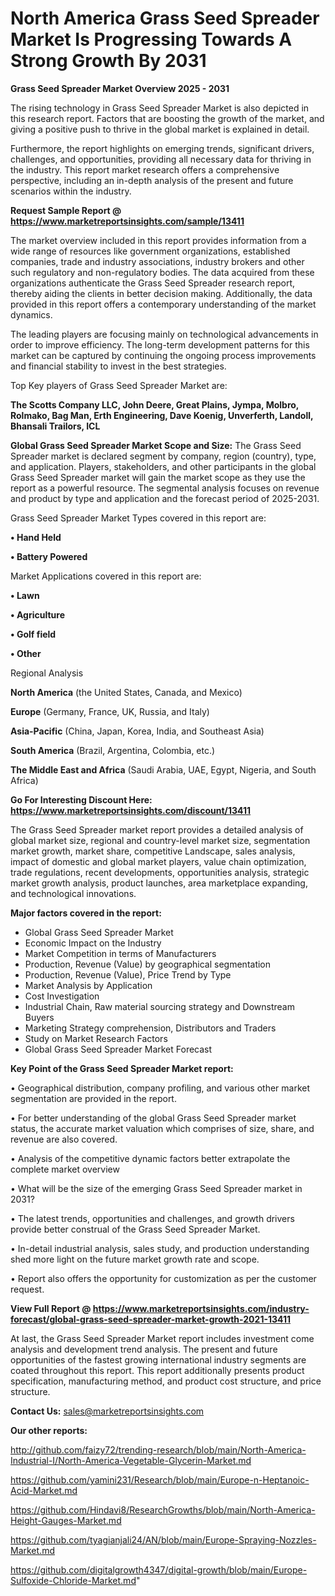 # North America Grass Seed Spreader Market Is Progressing Towards A Strong Growth By 2031

<Strong> Grass Seed Spreader Market Overview 2025 - 2031</strong>

The rising technology in Grass Seed Spreader Market is also depicted in this research report. Factors that are boosting the growth of the market, and giving a positive push to thrive in the global market is explained in detail.

Furthermore, the report highlights on emerging trends, significant drivers, challenges, and opportunities, providing all necessary data for thriving in the industry. This report market research offers a comprehensive perspective, including an in-depth analysis of the present and future scenarios within the industry.

<strong>Request Sample Report @ <a href=https://www.marketreportsinsights.com/sample/13411>https://www.marketreportsinsights.com/sample/13411</a></strong>

The market overview included in this report provides information from a wide range of resources like government organizations, established companies, trade and industry associations, industry brokers and other such regulatory and non-regulatory bodies. The data acquired from these organizations authenticate the Grass Seed Spreader research report, thereby aiding the clients in better decision making. Additionally, the data provided in this report offers a contemporary understanding of the market dynamics.

The leading players are focusing mainly on technological advancements in order to improve efficiency. The long-term development patterns for this market can be captured by continuing the ongoing process improvements and financial stability to invest in the best strategies.

Top Key players of Grass Seed Spreader Market are:

<strong>The Scotts Company LLC, John Deere, Great Plains, Jympa, Molbro, Rolmako, Bag Man, Erth Engineering, Dave Koenig, Unverferth, Landoll, Bhansali Trailors, ICL</strong>

<strong><b>Global Grass Seed Spreader Market Scope and Size:</b></strong>
The Grass Seed Spreader market is declared segment by company, region (country), type, and application. Players, stakeholders, and other participants in the global Grass Seed Spreader market will gain the market scope as they use the report as a powerful resource. The segmental analysis focuses on revenue and product by type and application and the forecast period of 2025-2031.

Grass Seed Spreader Market Types covered in this report are:

<strong>• Hand Held

• Battery Powered</strong>

Market Applications covered in this report are:

<strong>• Lawn

• Agriculture

• Golf field

• Other</strong> 

Regional Analysis

<strong>North America</strong> (the United States, Canada, and Mexico)

<strong>Europe</strong> (Germany, France, UK, Russia, and Italy)

<strong>Asia-Pacific</strong> (China, Japan, Korea, India, and Southeast Asia)

<strong>South America</strong> (Brazil, Argentina, Colombia, etc.)

<strong>The Middle East and Africa</strong> (Saudi Arabia, UAE, Egypt, Nigeria, and South Africa)

<strong>Go For Interesting Discount Here: <a href=https://www.marketreportsinsights.com/discount/13411>https://www.marketreportsinsights.com/discount/13411</a></strong>

The Grass Seed Spreader market report provides a detailed analysis of global market size, regional and country-level market size, segmentation market growth, market share, competitive Landscape, sales analysis, impact of domestic and global market players, value chain optimization, trade regulations, recent developments, opportunities analysis, strategic market growth analysis, product launches, area marketplace expanding, and technological innovations.

<strong><b>Major factors covered in the report:</b></strong>
<ul>
  <li>Global Grass Seed Spreader Market </li>
  <li>Economic Impact on the Industry</li>
  <li>Market Competition in terms of Manufacturers</li>
  <li>Production, Revenue (Value) by geographical segmentation</li>
  <li>Production, Revenue (Value), Price Trend by Type</li>
  <li>Market Analysis by Application</li>
  <li>Cost Investigation</li>
  <li>Industrial Chain, Raw material sourcing strategy and Downstream Buyers</li>
  <li>Marketing Strategy comprehension, Distributors and Traders</li>
  <li>Study on Market Research Factors</li>
  <li>Global Grass Seed Spreader Market Forecast</li>
</ul>

<strong><b>Key Point of the Grass Seed Spreader Market report:</b></strong>

• Geographical distribution, company profiling, and various other market segmentation are provided in the report.

• For better understanding of the global Grass Seed Spreader market status, the accurate market valuation which comprises of size, share, and revenue are also covered.

• Analysis of the competitive dynamic factors better extrapolate the complete market overview

• What will be the size of the emerging Grass Seed Spreader market in 2031?

• The latest trends, opportunities and challenges, and growth drivers provide better construal of the Grass Seed Spreader Market.

• In-detail industrial analysis, sales study, and production understanding shed more light on the future market growth rate and scope.

• Report also offers the opportunity for customization as per the customer request.

<strong><b>View Full Report @ <a href=https://www.marketreportsinsights.com/industry-forecast/global-grass-seed-spreader-market-growth-2021-13411>https://www.marketreportsinsights.com/industry-forecast/global-grass-seed-spreader-market-growth-2021-13411</a></b></strong>


At last, the Grass Seed Spreader Market report includes investment come analysis and development trend analysis. The present and future opportunities of the fastest growing international industry segments are coated throughout this report. This report additionally presents product specification, manufacturing method, and product cost structure, and price structure.

<strong>Contact Us:</strong>
sales@marketreportsinsights.com

<strong>Our other reports:</strong>

<a href=http://github.com/faizy72/trending-research/blob/main/North-America-Industrial-I/North-America-Vegetable-Glycerin-Market.md>http://github.com/faizy72/trending-research/blob/main/North-America-Industrial-I/North-America-Vegetable-Glycerin-Market.md</a>

<a href=https://github.com/yamini231/Research/blob/main/Europe-n-Heptanoic-Acid-Market.md>https://github.com/yamini231/Research/blob/main/Europe-n-Heptanoic-Acid-Market.md</a>

<a href=https://github.com/Hindavi8/ResearchGrowths/blob/main/North-America-Height-Gauges-Market.md>https://github.com/Hindavi8/ResearchGrowths/blob/main/North-America-Height-Gauges-Market.md</a>

<a href=https://github.com/tyagianjali24/AN/blob/main/Europe-Spraying-Nozzles-Market.md>https://github.com/tyagianjali24/AN/blob/main/Europe-Spraying-Nozzles-Market.md</a>

<a href=https://github.com/digitalgrowth4347/digital-growth/blob/main/Europe-Sulfoxide-Chloride-Market.md>https://github.com/digitalgrowth4347/digital-growth/blob/main/Europe-Sulfoxide-Chloride-Market.md</a>"
